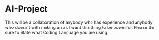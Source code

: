 AI-Project
==========

This will be a collaboration of anybody who has experience and anybody who doesn't with making an ai. I want this thing to be powerful. Please Be sure to State what Coding Language you are using.

